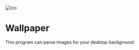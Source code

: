  ![ico](https://user-images.githubusercontent.com/58048618/187077640-8d3f20cb-d18b-4d7c-91e2-6de98ac1d046.png)
 
 # Wallpaper
This program can parse images for your desktop background 

